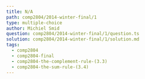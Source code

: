 ```yaml
---
title: N/A
path: comp2804/2014-winter-final/1
type: multiple-choice
author: Michiel Smid
question: comp2804/2014-winter-final/1/question.ts
solution: comp2804/2014-winter-final/1/solution.md
tags:
  - comp2804
  - comp2804-final
  - comp2804-the-complement-rule-(3.3)
  - comp2804-the-sum-rule-(3.4)
---
```

